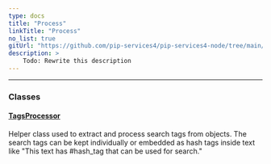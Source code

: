```yaml
---
type: docs
title: "Process"
linkTitle: "Process"
no_list: true
gitUrl: "https://github.com/pip-services4/pip-services4-node/tree/main/pip-services4-data-node"
description: >
    Todo: Rewrite this description
---
```

---

<div class="module-body"> 

### Classes

#### [TagsProcessor](tags_processor)
Helper class used to extract and process search tags from objects.
The search tags can be kept individually or embedded as hash tags inside text
like "This text has #hash_tag that can be used for search."

</div>
